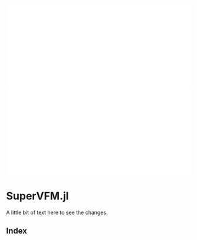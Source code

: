 ![Logo](docs/src/assets/logo.svg#gh-light-mode-only)
![Logo](docs/src/assets/logo-dark.svg#gh-dark-mode-only)

# SuperVFM.jl
A little bit of text here to see the changes.

## Index
```@index
```